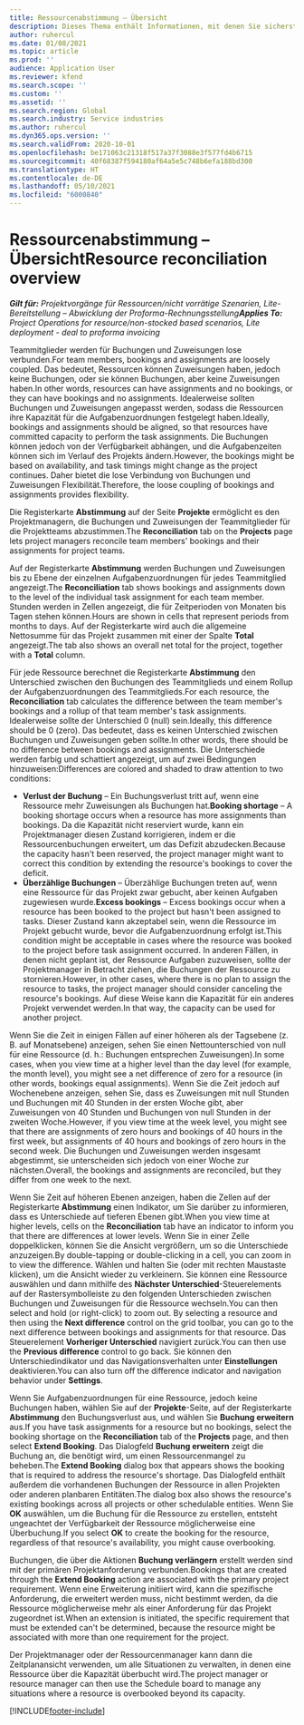 ```yaml
---
title: Ressourcenabstimmung – Übersicht
description: Dieses Thema enthält Informationen, mit denen Sie sicherstellen können, dass Ressourcenbuchungen und Zuweisungen für Projekte aufeinander abgestimmt sind.
author: ruhercul
ms.date: 01/08/2021
ms.topic: article
ms.prod: ''
audience: Application User
ms.reviewer: kfend
ms.search.scope: ''
ms.custom: ''
ms.assetid: ''
ms.search.region: Global
ms.search.industry: Service industries
ms.author: ruhercul
ms.dyn365.ops.version: ''
ms.search.validFrom: 2020-10-01
ms.openlocfilehash: be171063c21318f517a37f3088e3f577fd4b6715
ms.sourcegitcommit: 40f68387f594180af64a5e5c748b6efa188bd300
ms.translationtype: HT
ms.contentlocale: de-DE
ms.lasthandoff: 05/10/2021
ms.locfileid: "6000840"
---
```

# <a name="resource-reconciliation-overview"></a><span data-ttu-id="6dd4d-103">Ressourcenabstimmung – Übersicht</span><span class="sxs-lookup"><span data-stu-id="6dd4d-103">Resource reconciliation overview</span></span>

<span data-ttu-id="6dd4d-104">_**Gilt für:** Projektvorgänge für Ressourcen/nicht vorrätige Szenarien, Lite-Bereitstellung – Abwicklung der Proforma-Rechnungsstellung_</span><span class="sxs-lookup"><span data-stu-id="6dd4d-104">_**Applies To:** Project Operations for resource/non-stocked based scenarios, Lite deployment - deal to proforma invoicing_</span></span>

<span data-ttu-id="6dd4d-105">Teammitglieder werden für Buchungen und Zuweisungen lose verbunden.</span><span class="sxs-lookup"><span data-stu-id="6dd4d-105">For team members, bookings and assignments are loosely coupled.</span></span> <span data-ttu-id="6dd4d-106">Das bedeutet, Ressourcen können Zuweisungen haben, jedoch keine Buchungen, oder sie können Buchungen, aber keine Zuweisungen haben.</span><span class="sxs-lookup"><span data-stu-id="6dd4d-106">In other words, resources can have assignments and no bookings, or they can have bookings and no assignments.</span></span> <span data-ttu-id="6dd4d-107">Idealerweise sollten Buchungen und Zuweisungen angepasst werden, sodass die Ressourcen ihre Kapazität für die Aufgabenzuordnungen festgelegt haben.</span><span class="sxs-lookup"><span data-stu-id="6dd4d-107">Ideally, bookings and assignments should be aligned, so that resources have committed capacity to perform the task assignments.</span></span> <span data-ttu-id="6dd4d-108">Die Buchungen können jedoch von der Verfügbarkeit abhängen, und die Aufgabenzeiten können sich im Verlauf des Projekts ändern.</span><span class="sxs-lookup"><span data-stu-id="6dd4d-108">However, the bookings might be based on availability, and task timings might change as the project continues.</span></span> <span data-ttu-id="6dd4d-109">Daher bietet die lose Verbindung von Buchungen und Zuweisungen Flexibilität.</span><span class="sxs-lookup"><span data-stu-id="6dd4d-109">Therefore, the loose coupling of bookings and assignments provides flexibility.</span></span>

<span data-ttu-id="6dd4d-110">Die Registerkarte **Abstimmung** auf der Seite **Projekte** ermöglicht es den Projektmanagern, die Buchungen und Zuweisungen der Teammitglieder für die Projektteams abzustimmen.</span><span class="sxs-lookup"><span data-stu-id="6dd4d-110">The **Reconciliation** tab on the **Projects** page lets project managers reconcile team members' bookings and their assignments for project teams.</span></span>

<span data-ttu-id="6dd4d-111">Auf der Registerkarte **Abstimmung** werden Buchungen und Zuweisungen bis zu Ebene der einzelnen Aufgabenzuordnungen für jedes Teammitglied angezeigt.</span><span class="sxs-lookup"><span data-stu-id="6dd4d-111">The **Reconciliation** tab shows bookings and assignments down to the level of the individual task assignment for each team member.</span></span> <span data-ttu-id="6dd4d-112">Stunden werden in Zellen angezeigt, die für Zeitperioden von Monaten bis Tagen stehen können.</span><span class="sxs-lookup"><span data-stu-id="6dd4d-112">Hours are shown in cells that represent periods from months to days.</span></span> <span data-ttu-id="6dd4d-113">Auf der Registerkarte wird auch die allgemeine Nettosumme für das Projekt zusammen mit einer der Spalte **Total** angezeigt.</span><span class="sxs-lookup"><span data-stu-id="6dd4d-113">The tab also shows an overall net total for the project, together with a **Total** column.</span></span>

<span data-ttu-id="6dd4d-114">Für jede Ressource berechnet die Registerkarte **Abstimmung** den Unterschied zwischen den Buchungen des Teammitglieds und einem Rollup der Aufgabenzuordnungen des Teammitglieds.</span><span class="sxs-lookup"><span data-stu-id="6dd4d-114">For each resource, the **Reconciliation** tab calculates the difference between the team member's bookings and a rollup of that team member's task assignments.</span></span> <span data-ttu-id="6dd4d-115">Idealerweise sollte der Unterschied 0 (null) sein.</span><span class="sxs-lookup"><span data-stu-id="6dd4d-115">Ideally, this difference should be 0 (zero).</span></span> <span data-ttu-id="6dd4d-116">Das bedeutet, dass es keinen Unterschied zwischen Buchungen und Zuweisungen geben sollte.</span><span class="sxs-lookup"><span data-stu-id="6dd4d-116">In other words, there should be no difference between bookings and assignments.</span></span> <span data-ttu-id="6dd4d-117">Die Unterschiede werden farbig und schattiert angezeigt, um auf zwei Bedingungen hinzuweisen:</span><span class="sxs-lookup"><span data-stu-id="6dd4d-117">Differences are colored and shaded to draw attention to two conditions:</span></span>

- <span data-ttu-id="6dd4d-118">**Verlust der Buchung** – Ein Buchungsverlust tritt auf, wenn eine Ressource mehr Zuweisungen als Buchungen hat.</span><span class="sxs-lookup"><span data-stu-id="6dd4d-118">**Booking shortage** – A booking shortage occurs when a resource has more assignments than bookings.</span></span> <span data-ttu-id="6dd4d-119">Da die Kapazität nicht reserviert wurde, kann ein Projektmanager diesen Zustand korrigieren, indem er die Ressourcenbuchungen erweitert, um das Defizit abzudecken.</span><span class="sxs-lookup"><span data-stu-id="6dd4d-119">Because the capacity hasn't been reserved, the project manager might want to correct this condition by extending the resource's bookings to cover the deficit.</span></span>
- <span data-ttu-id="6dd4d-120">**Überzählige Buchungen** – Überzählige Buchungen treten auf, wenn eine Ressource für das Projekt zwar gebucht, aber keinen Aufgaben zugewiesen wurde.</span><span class="sxs-lookup"><span data-stu-id="6dd4d-120">**Excess bookings** – Excess bookings occur when a resource has been booked to the project but hasn't been assigned to tasks.</span></span> <span data-ttu-id="6dd4d-121">Dieser Zustand kann akzeptabel sein, wenn die Ressource im Projekt gebucht wurde, bevor die Aufgabenzuordnung erfolgt ist.</span><span class="sxs-lookup"><span data-stu-id="6dd4d-121">This condition might be acceptable in cases where the resource was booked to the project before task assignment occurred.</span></span> <span data-ttu-id="6dd4d-122">In anderen Fällen, in denen nicht geplant ist, der Ressource Aufgaben zuzuweisen, sollte der Projektmanager in Betracht ziehen, die Buchungen der Ressource zu stornieren.</span><span class="sxs-lookup"><span data-stu-id="6dd4d-122">However, in other cases, where there is no plan to assign the resource to tasks, the project manager should consider canceling the resource's bookings.</span></span> <span data-ttu-id="6dd4d-123">Auf diese Weise kann die Kapazität für ein anderes Projekt verwendet werden.</span><span class="sxs-lookup"><span data-stu-id="6dd4d-123">In that way, the capacity can be used for another project.</span></span>

<span data-ttu-id="6dd4d-124">Wenn Sie die Zeit in einigen Fällen auf einer höheren als der Tagsebene (z. B. auf Monatsebene) anzeigen, sehen Sie einen Nettounterschied von null für eine Ressource (d. h.: Buchungen entsprechen Zuweisungen).</span><span class="sxs-lookup"><span data-stu-id="6dd4d-124">In some cases, when you view time at a higher level than the day level (for example, the month level), you might see a net difference of zero for a resource (in other words, bookings equal assignments).</span></span> <span data-ttu-id="6dd4d-125">Wenn Sie die Zeit jedoch auf Wochenebene anzeigen, sehen Sie, dass es Zuweisungen mit null Stunden und Buchungen mit 40 Stunden in der ersten Woche gibt, aber Zuweisungen von 40 Stunden und Buchungen von null Stunden in der zweiten Woche.</span><span class="sxs-lookup"><span data-stu-id="6dd4d-125">However, if you view time at the week level, you might see that there are assignments of zero hours and bookings of 40 hours in the first week, but assignments of 40 hours and bookings of zero hours in the second week.</span></span> <span data-ttu-id="6dd4d-126">Die Buchungen und Zuweisungen werden insgesamt abgestimmt, sie unterscheiden sich jedoch von einer Woche zur nächsten.</span><span class="sxs-lookup"><span data-stu-id="6dd4d-126">Overall, the bookings and assignments are reconciled, but they differ from one week to the next.</span></span>

<span data-ttu-id="6dd4d-127">Wenn Sie Zeit auf höheren Ebenen anzeigen, haben die Zellen auf der Registerkarte **Abstimmung** einen Indikator, um Sie darüber zu informieren, dass es Unterschiede auf tieferen Ebenen gibt.</span><span class="sxs-lookup"><span data-stu-id="6dd4d-127">When you view time at higher levels, cells on the **Reconciliation** tab have an indicator to inform you that there are differences at lower levels.</span></span> <span data-ttu-id="6dd4d-128">Wenn Sie in einer Zelle doppelklicken, können Sie die Ansicht vergrößern, um so die Unterschiede anzuzeigen.</span><span class="sxs-lookup"><span data-stu-id="6dd4d-128">By double-tapping or double-clicking in a cell, you can zoom in to view the difference.</span></span> <span data-ttu-id="6dd4d-129">Wählen und halten Sie (oder mit rechten Maustaste klicken), um die Ansicht wieder zu verkleinern. Sie können eine Ressource auswählen und dann mithilfe des **Nächster Unterschied**-Steuerelements auf der Rastersymbolleiste zu den folgenden Unterschieden zwischen Buchungen und Zuweisungen für die Ressource wechseln.</span><span class="sxs-lookup"><span data-stu-id="6dd4d-129">You can then select and hold (or right-click) to zoom out. By selecting a resource and then using the **Next difference** control on the grid toolbar, you can go to the next difference between bookings and assignments for that resource.</span></span> <span data-ttu-id="6dd4d-130">Das Steuerelement **Vorheriger Unterschied** navigiert zurück.</span><span class="sxs-lookup"><span data-stu-id="6dd4d-130">You can then use the **Previous difference** control to go back.</span></span> <span data-ttu-id="6dd4d-131">Sie können den Unterschiedindikator und das Navigationsverhalten unter **Einstellungen** deaktivieren.</span><span class="sxs-lookup"><span data-stu-id="6dd4d-131">You can also turn off the difference indicator and navigation behavior under **Settings**.</span></span>

<span data-ttu-id="6dd4d-132">Wenn Sie Aufgabenzuordnungen für eine Ressource, jedoch keine Buchungen haben, wählen Sie auf der **Projekte**-Seite, auf der Registerkarte **Abstimmung** den Buchungsverlust aus, und wählen Sie **Buchung erweitern** aus.</span><span class="sxs-lookup"><span data-stu-id="6dd4d-132">If you have task assignments for a resource but no bookings, select the booking shortage on the **Reconciliation** tab of the **Projects** page, and then select **Extend Booking**.</span></span> <span data-ttu-id="6dd4d-133">Das Dialogfeld **Buchung erweitern** zeigt die Buchung an, die benötigt wird, um einen Ressourcenmangel zu beheben.</span><span class="sxs-lookup"><span data-stu-id="6dd4d-133">The **Extend Booking** dialog box that appears shows the booking that is required to address the resource's shortage.</span></span> <span data-ttu-id="6dd4d-134">Das Dialogfeld enthält außerdem die vorhandenen Buchungen der Ressource in allen Projekten oder anderen planbaren Entitäten.</span><span class="sxs-lookup"><span data-stu-id="6dd4d-134">The dialog box also shows the resource's existing bookings across all projects or other schedulable entities.</span></span> <span data-ttu-id="6dd4d-135">Wenn Sie **OK** auswählen, um die Buchung für die Ressource zu erstellen, entsteht ungeachtet der Verfügbarkeit der Ressource möglicherweise eine Überbuchung.</span><span class="sxs-lookup"><span data-stu-id="6dd4d-135">If you select **OK** to create the booking for the resource, regardless of that resource's availability, you might cause overbooking.</span></span>

<span data-ttu-id="6dd4d-136">Buchungen, die über die Aktionen **Buchung verlängern** erstellt werden sind mit der primären Projektanforderung verbunden.</span><span class="sxs-lookup"><span data-stu-id="6dd4d-136">Bookings that are created through the **Extend Booking** action are associated with the primary project requirement.</span></span> <span data-ttu-id="6dd4d-137">Wenn eine Erweiterung initiiert wird, kann die spezifische Anforderung, die erweitert werden muss, nicht bestimmt werden, da die Ressource möglicherweise mehr als einer Anforderung für das Projekt zugeordnet ist.</span><span class="sxs-lookup"><span data-stu-id="6dd4d-137">When an extension is initiated, the specific requirement that must be extended can't be determined, because the resource might be associated with more than one requirement for the project.</span></span>

<span data-ttu-id="6dd4d-138">Der Projektmanager oder der Ressourcenmanager kann dann die Zeitplanansicht verwenden, um alle Situationen zu verwalten, in denen eine Ressource über die Kapazität überbucht wird.</span><span class="sxs-lookup"><span data-stu-id="6dd4d-138">The project manager or resource manager can then use the Schedule board to manage any situations where a resource is overbooked beyond its capacity.</span></span>


[!INCLUDE[footer-include](../includes/footer-banner.md)]